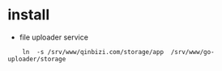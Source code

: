 # install
- file uploader service
````
    ln  -s /srv/www/qinbizi.com/storage/app  /srv/www/go-uploader/storage
````

